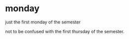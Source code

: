 # monday

just the first monday of the semester

not to be confused with the first thursday of the semester.
